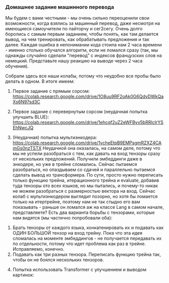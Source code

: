 ### Домашнее задание машинного перевода

Мы будем с вами честными - мы очень сильно переоценили свои возможности, когда взялись за машинный перевод, даже несмотря на имеющиеся самоучители по пайторчу и сег2сегу. Очень долго боролись с самым первым заданием, чтобы понять, как там делается вывод, на чем тренировать, как обрабатывать предложения и так далее. Каждая ошибка в непонимании кода стоила нам 2 часа времени - именно столько обучался алгоритм, если не ломался сразу (так, мы однажды случайно сделали "перевод" с индексов французских слов на немецкий. Представьте нашу реакцию на выводе через 2 часа обучения).

Собрали здесь все наши колабы, потому что неудобно все пробы было делать в одном. В итоге имеем:
1. Первое задание с прямым сорсом: https://colab.research.google.com/drive/1O8uu9RF2oAk0G6QdvDWkQaXs6N97sd3C

2. Первое задание с перевернутым сорсом (неудачная попытка улучшить BLUE): https://colab.research.google.com/drive/1ehcqf2uZ2eWFByv5bRRlcIrYSEhNwcJQ

3. (Неудачная) попытка мультиэнкодера: https://colab.research.google.com/drive/1ycheEtpB9EMPsgmRZXZ4CAmGs0nzTSTX
Неудачной она оказалась, на самом деле, потому что мы не успели разобраться с тем, как давать на вход тензоры сразу от нескольких предложений. Получили эмбеддинги даже в энкодере, но уже в трейне сломались. Сейчас пытаемся разобраться, но опаздываем со сдачей и параллельно пытаемся сделать вывод из трансформера.
По сути, просто нужно переписать только функцию трейна, итерационного трейна и evaluate, добавив туда тензоры ото всех языков, но мы пытались, и почему-то никак не можем разобраться с размерностью вектора на вход. Сейчас колаб с мультиэнкодером выглядит позорно, но хотя бы ломается только на итертрейне, поэтому нам не так стыдно его вам показывать - раньше он ломался аж на классе Lang в самом начале, представляете?
Есть два варианта борьбы с тензорами, которые нам видятся (мы частично попробовали оба):
1) Брать тензоры от каждого языка, конкатенировать их и подавать как ОДИН БОЛЬШОЙ тензор на вход трейну. Пока что эта идея сломалась на моменте эмбеддингов - не получается передавать их по отдельности, потому что идет проблема как раз в трейне. Исправляемо, конечно.
2) Подавать как три разных тензора. Переписать функцию трейна так, чтобы он не боялся нескольких тензоров.

4. Попытка использовать Transformer с улучшением и выводом картинок:
